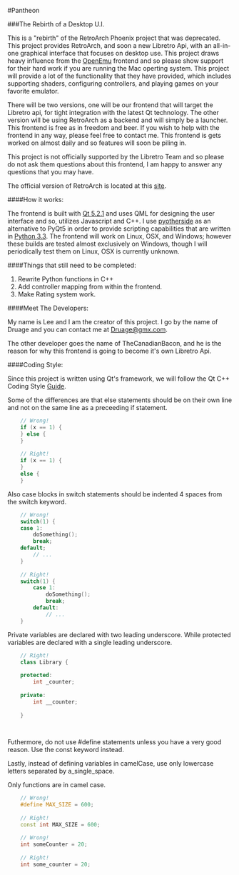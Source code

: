 #Pantheon


###The Rebirth of a Desktop U.I.

This is a "rebirth" of the RetroArch Phoenix project that was deprecated.
This project provides RetroArch, and soon a new Libretro Api, with an all-in-one graphical interface that focuses on desktop use. This project draws heavy influence from the [OpenEmu](http://openemu.org/) frontend and so please show support for their hard work if you are running the Mac operting system. 
This project will provide a lot of the functionality that they have provided, which includes supporting shaders, configuring controllers, and playing games on your favorite emulator.

There will be two versions, one will be our frontend that will target the Libretro api, for tight integration with the latest Qt technology. The other version will be using RetroArch as a backend and will simply be a launcher. This frontend is free as in freedom and beer. If you wish to help with the frontend in any way, please feel free to contact me. This frontend is gets worked on almost daily and so features will soon be piling in.

This project is not officially supported by the Libretro Team and so please do not ask them questions about this frontend, I am happy to answer any questions that you may have.

The official version of RetroArch is located at this [site](http://www.libretro.com/). 

####How it works:

The frontend is built with [Qt 5.2.1](http://qt-project.org/downloads) and uses QML for designing the user interface and so, utilizes Javascript and C++. I use [pyotherside](http://thp.io/2011/pyotherside/) as an alternative to PyQt5 in order to provide scripting capabilities that are written in [Python 3.3](http://www.python.org/download/releases/3.3.3/). The frontend will work on Linux, OSX, and Windows; however these builds are tested almost exclusively on Windows, though I will periodically test them on Linux, OSX is currently unknown.

####Things that still need to be completed:

1. Rewrite Python functions in C++
2. Add controller mapping from within the frontend.
3. Make Rating system work.

####Meet The Developers:

My name is Lee and I am the creator of this project. I go by the name of Druage and you can contact me at Druage@gmx.com.

The other developer goes the name of TheCanadianBacon, and he is the reason for why this frontend is going to become it's own Libretro Api.

####Coding Style:

Since this project is written using Qt's framework, we will follow the Qt C++ Coding Style [Guide](http://qt-project.org/wiki/Qt_Coding_Style). 

Some of the differences are that else statements should be on their own line and not on the same line as a preceeding if statement.

``` c++ 
    // Wrong!
    if (x == 1) {
    } else {
    }
       
    // Right!
    if (x == 1) {
    }
    else {
    }
```
Also case blocks in switch statements should be indented 4 spaces from the switch keyword.

``` c++    
    // Wrong!
    switch(1) {
    case 1:
        doSomething();
        break;
    default;
        // ...
    }
       
    // Right!
    switch(1) {
        case 1:
            doSomething();
            break;
        default:
            // ...
    }
```
Private variables are declared with two leading underscore. While protected variables are declared with a single leading underscore.

``` c++
    // Right!
    class Library {
    
    protected:
        int _counter;
        
    private:
        int __counter;
        
    }
    
    
```

Futhermore, do not use #define statements unless you have a very good reason. Use the const keyword instead.

Lastly, instead of defining variables in camelCase, use only lowercase letters separated by a_single_space. 

Only functions are in camel case.

``` c++
    // Wrong!
    #define MAX_SIZE = 600;
    
    // Right!
    const int MAX_SIZE = 600;
    
    // Wrong! 
    int someCounter = 20;
    
    // Right!
    int some_counter = 20;
```

